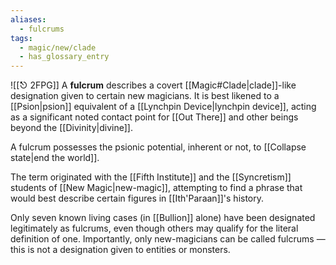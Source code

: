 ```yaml
---
aliases:
  - fulcrums
tags:
  - magic/new/clade
  - has_glossary_entry
---
```

![[⎋ 2FPG]]
A **fulcrum** describes a covert [[Magic#Clade|clade]]-like designation given to certain new magicians. It is best likened to a [[Psion|psion]] equivalent of a [[Lynchpin Device|lynchpin device]], acting as a significant noted contact point for [[Out There]] and other beings beyond the [[Divinity|divine]].

A fulcrum possesses the psionic potential, inherent or not, to [[Collapse state|end the world]].

The term originated with the [[Fifth Institute]] and the [[Syncretism]] students of [[New Magic|new-magic]], attempting to find a phrase that would best describe certain figures in [[Ith'Paraan]]'s history.

Only seven known living cases (in [[Bullion]] alone) have been designated legitimately as fulcrums, even though others may qualify for the literal definition of one. Importantly, only new-magicians can be called fulcrums — this is not a designation given to entities or monsters.